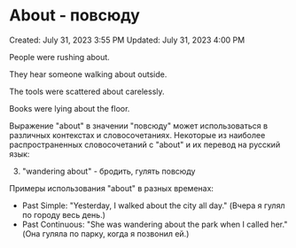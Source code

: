# About - повсюду

Created: July 31, 2023 3:55 PM
Updated: July 31, 2023 4:00 PM

People were rushing about.

They hear someone walking about outside.

The tools were scattered about carelessly.

Books were lying about the floor.

Выражение "about" в значении "повсюду" может использоваться в различных контекстах и словосочетаниях. Некоторые из наиболее распространенных словосочетаний с "about" и их перевод на русский язык:

3. "wandering about" - бродить, гулять повсюду

Примеры использования "about" в разных временах:

- Past Simple: "Yesterday, I walked about the city all day." (Вчера я гулял по городу весь день.)
- Past Continuous: "She was wandering about the park when I called her." (Она гуляла по парку, когда я позвонил ей.)